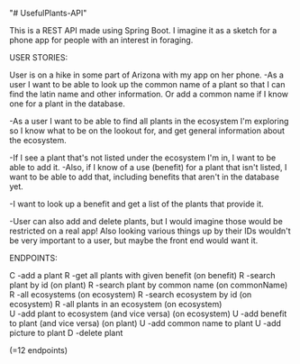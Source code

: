 "# UsefulPlants-API" 

This is a REST API made using Spring Boot. I imagine it as a sketch for a phone app for people with an interest in foraging. 

USER STORIES:

User is on a hike in some part of Arizona with my app on her phone.
-As a user I want to be able to look up the common name of a plant so that I can find the latin name and other information. Or add a common name if I know one for a plant in the database.

-As a user I want to be able to find all plants in the ecosystem I'm exploring so I know what to be on the lookout for, and get general information about the ecosystem.

-If I see a plant that's not listed under the ecosystem I'm in, I want to be able to add it. 
-Also, if I know of a use (benefit) for a plant that isn't listed, I want to be able to add that, including benefits that aren't in the database yet.

-I want to look up a benefit and get a list of the plants that provide it.

-User can also add and delete plants, but I would imagine those would be restricted on a real app! Also looking various things up by their IDs wouldn't be very important to a user, but maybe the front end would want it.


ENDPOINTS:

C -add a plant
R -get all plants with given benefit (on benefit)
R -search plant by id (on plant)
R -search plant by common name (on commonName)
R -all ecosystems (on ecosystem)
R -search ecosystem by id (on ecosystem)
R -all plants in an ecosystem (on ecosystem)  
U -add plant to ecosystem (and vice versa) (on ecosystem)
U -add benefit to plant (and vice versa) (on plant)
U -add common name to plant
U -add picture to plant
D -delete plant

(=12 endpoints)





